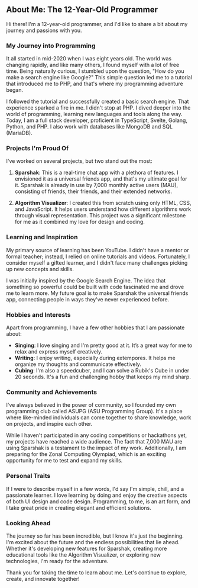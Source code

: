 ## About Me: The 12-Year-Old Programmer

Hi there! I'm a 12-year-old programmer, and I'd like to share a bit about my journey and passions with you.

### My Journey into Programming

It all started in mid-2020 when I was eight years old. The world was changing rapidly, and like many others, I found myself with a lot of free time. Being naturally curious, I stumbled upon the question, "How do you make a search engine like Google?" This simple question led me to a tutorial that introduced me to PHP, and that's where my programming adventure began.

I followed the tutorial and successfully created a basic search engine. That experience sparked a fire in me. I didn't stop at PHP. I dived deeper into the world of programming, learning new languages and tools along the way. Today, I am a full stack developer, proficient in TypeScript, Svelte, Golang, Python, and PHP. I also work with databases like MongoDB and SQL (MariaDB).

### Projects I'm Proud Of

I've worked on several projects, but two stand out the most:

1. **Sparshak**: This is a real-time chat app with a plethora of features. I envisioned it as a universal friends app, and that's my ultimate goal for it. Sparshak is already in use by 7,000 monthly active users (MAU), consisting of friends, their friends, and their extended networks.

2. **Algorithm Visualizer**: I created this from scratch using only HTML, CSS, and JavaScript. It helps users understand how different algorithms work through visual representation. This project was a significant milestone for me as it combined my love for design and coding.

### Learning and Inspiration

My primary source of learning has been YouTube. I didn't have a mentor or formal teacher; instead, I relied on online tutorials and videos. Fortunately, I consider myself a gifted learner, and I didn't face many challenges picking up new concepts and skills. 

I was initially inspired by the Google Search Engine. The idea that something so powerful could be built with code fascinated me and drove me to learn more. My future goal is to make Sparshak the universal friends app, connecting people in ways they've never experienced before.

### Hobbies and Interests

Apart from programming, I have a few other hobbies that I am passionate about:

- **Singing**: I love singing and I'm pretty good at it. It’s a great way for me to relax and express myself creatively.
- **Writing**: I enjoy writing, especially during extempores. It helps me organize my thoughts and communicate effectively.
- **Cubing**: I'm also a speedcuber, and I can solve a Rubik's Cube in under 20 seconds. It's a fun and challenging hobby that keeps my mind sharp.

### Community and Achievements

I've always believed in the power of community, so I founded my own programming club called ASUPG (ASU Programming Group). It's a place where like-minded individuals can come together to share knowledge, work on projects, and inspire each other.

While I haven't participated in any coding competitions or hackathons yet, my projects have reached a wide audience. The fact that 7,000 MAU are using Sparshak is a testament to the impact of my work. Additionally, I am preparing for the Zonal Computing Olympiad, which is an exciting opportunity for me to test and expand my skills.

### Personal Traits

If I were to describe myself in a few words, I'd say I'm simple, chill, and a passionate learner. I love learning by doing and enjoy the creative aspects of both UI design and code design. Programming, to me, is an art form, and I take great pride in creating elegant and efficient solutions.

### Looking Ahead

The journey so far has been incredible, but I know it's just the beginning. I'm excited about the future and the endless possibilities that lie ahead. Whether it's developing new features for Sparshak, creating more educational tools like the Algorithm Visualizer, or exploring new technologies, I'm ready for the adventure.

Thank you for taking the time to learn about me. Let's continue to explore, create, and innovate together!
